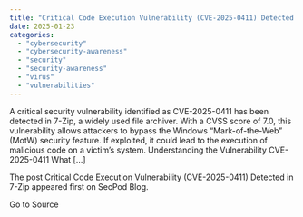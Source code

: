```yaml
---
title: "Critical Code Execution Vulnerability (CVE-2025-0411) Detected in 7-Zip"
date: 2025-01-23
categories: 
  - "cybersecurity"
  - "cybersecurity-awareness"
  - "security"
  - "security-awareness"
  - "virus"
  - "vulnerabilities"
---
```


A critical security vulnerability identified as CVE-2025-0411 has been detected in 7-Zip, a widely used file archiver. With a CVSS score of 7.0, this vulnerability allows attackers to bypass the Windows “Mark-of-the-Web” (MotW) security feature. If exploited, it could lead to the execution of malicious code on a victim’s system. Understanding the Vulnerability CVE-2025-0411 What \[…\]

The post Critical Code Execution Vulnerability (CVE-2025-0411) Detected in 7-Zip appeared first on SecPod Blog.

Go to Source
